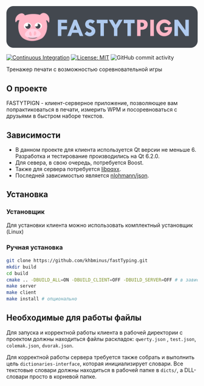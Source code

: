 ![image-alt-name](./logo.png)

[![Continuous Integration](https://github.com/khbminus/fastTyping/actions/workflows/ci.yml/badge.svg)](https://github.com/khbminus/fastTyping/actions/workflows/ci.yml)
[![License: MIT](https://img.shields.io/badge/License-MIT-yellow.svg)](https://opensource.org/licenses/MIT)
![GitHub commit activity](https://img.shields.io/github/commit-activity/m/khbminus/fastTyping)

Тренажер печати с возможностью соревновательной игры

## О проекте

FASTYTPIGN - клиент-серверное приложение, позволяющее вам попрактиковаться в печати,
измерить WPM и посоревноваться с друзьями в быстром наборе текстов.

## Зависимости

- В данном проекте для клиента используется Qt версии не меньше 6. Разработка и тестирование производились на Qt 6.2.0.
- Для севера, в свою очередь, потребуется Boost.
- Также для сервера потребуется [libpqxx](https://github.com/jtv/libpqxx).
- Последней зависимостью является [nlohmann/json](https://github.com/nlohmann/json).

## Установка

### Установщик

Для установки клиента можно использовать комплектный установщик (Linux)

### Ручная установка

```sh
git clone https://github.com/khbminus/fastTyping.git
mkdir build
cd build
cmake .. -DBUILD_ALL=ON -DBUILD_CLIENT=OFF -DBUILD_SERVER=OFF # в зависимости от того, что вы хотите собрать назначив флаги 
make server
make client
make install # опционально
```

## Необходимые для работы файлы

Для запуска и корректной работы клиента в рабочей директории с проектом должны находиться файлы раскладок: `qwerty.json`
, `test.json`, `colemak.json`, `dvorak.json`.

Для корректной работы сервера требуется также собрать и выполнить цель `dictionaries-interface`, которая инициализирует
словари. Все текстовые словари должны находиться в рабочей папке в `dicts/`, а DLL-словари просто в корневой папке. 

